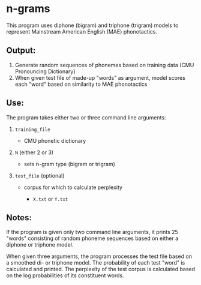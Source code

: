 # n-grams

This program uses diphone (bigram) and triphone (trigram) models to represent Mainstream American English (MAE) phonotactics.

## Output:

1. Generate random sequences of phonemes based on training data (CMU Pronouncing Dictionary)
2. When given test file of made-up "words" as argument, model scores each "word" based on similarity to MAE phonotactics

## Use:

The program takes either two or three command line arguments:
1. `training_file`
    - CMU phonetic dictionary
    
2. `N` (either 2 or 3)    
    - sets n-gram type (bigram or trigram)
    
3. `test_file` (optional)
    - corpus for which to calculate perplexity
    
        - `X.txt` or `Y.txt`

## Notes:

If the program is given only two command line arguments, it prints 25 "words" consisting of random phoneme sequences based on either a diphone or triphone model.

When given three arguments, the program processes the test file based on a smoothed di- or triphone model. The probability of each test "word" is calculated and printed. The perplexity of the test corpus is calculated based on the log probabilities of its constituent words.
